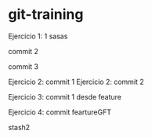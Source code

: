 # git-training
Ejercicio 1: 1
sasas

commit 2


commit 3

Ejercicio 2: commit 1
Ejercicio 2: commit 2


Ejercicio 3: commit 1 desde feature

Ejercicio 4: commit feartureGFT

stash2